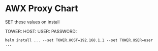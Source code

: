 # AWX Proxy Chart

SET these values on install

TOWER:
    HOST:
    USER:
    PASSWORD:

    helm install ... --set TOWER.HOST=192.168.1.1 --set TOWER.USER=user ...

